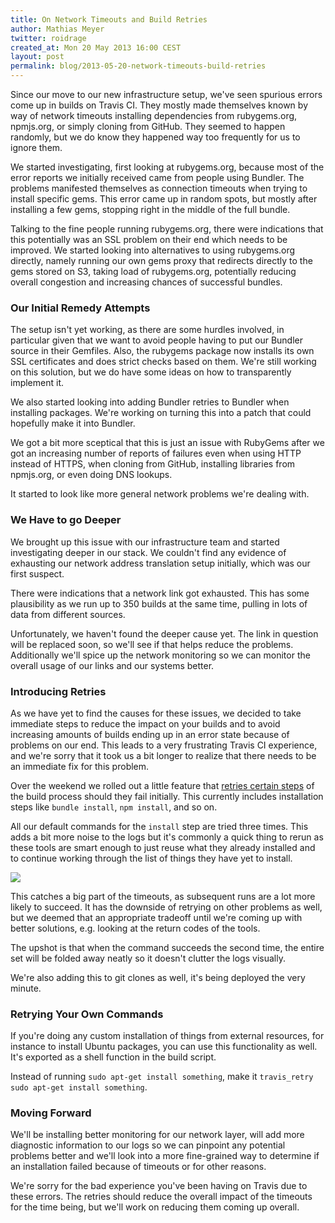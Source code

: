 ```yaml
---
title: On Network Timeouts and Build Retries
author: Mathias Meyer
twitter: roidrage
created_at: Mon 20 May 2013 16:00 CEST
layout: post
permalink: blog/2013-05-20-network-timeouts-build-retries
---
```

Since our move to our new infrastructure setup, we've seen spurious errors come
up in builds on Travis CI. They mostly made themselves known by way of network
timeouts installing dependencies from rubygems.org, npmjs.org, or simply cloning
from GitHub. They seemed to happen randomly, but we do know they happened way
too frequently for us to ignore them.

We started investigating, first looking at rubygems.org, because most of the
error reports we initially received came from people using Bundler. The problems
manifested themselves as connection timeouts when trying to install specific
gems. This error came up in random spots, but mostly after installing a few
gems, stopping right in the middle of the full bundle.

Talking to the fine people running rubygems.org, there were indications that
this potentially was an SSL problem on their end which needs to be improved. We
started looking into alternatives to using rubygems.org directly, namely running
our own gems proxy that redirects directly to the gems stored on S3, taking load
of rubygems.org, potentially reducing overall congestion and increasing chances
of successful bundles.

### Our Initial Remedy Attempts

The setup isn't yet working, as there are some hurdles involved, in particular
given that we want to avoid people having to put our Bundler source in their
Gemfiles. Also, the rubygems package now installs its own SSL certificates and
does strict checks based on them. We're still working on this solution, but we
do have some ideas on how to transparently implement it.

We also started looking into adding Bundler retries to Bundler when installing
packages. We're working on turning this into a patch that could hopefully make
it into Bundler.

We got a bit more sceptical that this is just an issue with RubyGems after we
got an increasing number of reports of failures even when using HTTP instead of
HTTPS, when cloning from GitHub, installing libraries from npmjs.org, or even
doing DNS lookups.

It started to look like more general network problems we're dealing with. 

### We Have to go Deeper

We brought up this issue with our infrastructure team and started investigating
deeper in our stack. We couldn't find any evidence of exhausting our network address
translation setup initially, which was our first suspect.

There were indications that a network link got exhausted. This has some
plausibility as we run up to 350 builds at the same time, pulling in lots of
data from different sources.

Unfortunately, we haven't found the deeper cause yet. The link in question will
be replaced soon, so we'll see if that helps reduce the problems. Additionally
we'll spice up the network monitoring so we can monitor the overall usage
of our links and our systems better.

### Introducing Retries

As we have yet to find the causes for these issues, we decided to take immediate
steps to reduce the impact on your builds and to avoid increasing amounts of
builds ending up in an error state because of problems on our end. This leads to
a very frustrating Travis CI experience, and we're sorry that it took us a bit
longer to realize that there needs to be an immediate fix for this problem.

Over the weekend we rolled out a little feature that [retries certain
steps](https://github.com/travis-ci/travis-build/pull/104) of
the build process should they fail initially. This currently includes
installation steps like `bundle install`, `npm install`, and so on.

All our default commands for the `install` step are tried three times. This adds
a bit more noise to the logs but it's commonly a quick thing to rerun as these
tools are smart enough to just reuse what they already installed and to continue
working through the list of things they have yet to install.

![](http://s3itch.paperplanes.de/bundler_retries_20130520_160526.jpg)

This catches a big part of the timeouts, as subsequent runs are a lot more
likely to succeed. It has the downside of retrying on other problems as well,
but we deemed that an appropriate tradeoff until we're coming up with better
solutions, e.g. looking at the return codes of the tools.

The upshot is that when the command succeeds the second time, the entire set
will be folded away neatly so it doesn't clutter the logs visually.

We're also adding this to git clones as well, it's being deployed the very minute.

### Retrying Your Own Commands

If you're doing any custom installation of things from external resources, for
instance to install Ubuntu packages, you can use this functionality as well.
It's exported as a shell function in the build script.

Instead of running `sudo apt-get install something`, make it `travis_retry sudo
apt-get install something`.

### Moving Forward

We'll be installing better monitoring for our network layer, will add more
diagnostic information to our logs so we can pinpoint any potential problems
better and we'll look into a more fine-grained way to determine if an
installation failed because of timeouts or for other reasons.

We're sorry for the bad experience you've been having on Travis due to these
errors. The retries should reduce the overall impact of the timeouts for the
time being, but we'll work on reducing them coming up overall.
